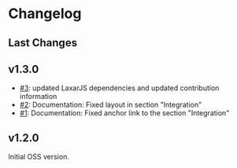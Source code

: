 # Changelog

## Last Changes


## v1.3.0

- [#3](https://github.com/LaxarJS/ax-html-display-widget/issues/3): updated LaxarJS dependencies and updated contribution information
- [#2](https://github.com/LaxarJS/ax-html-display-widget/issues/2): Documentation: Fixed layout in section "Integration"
- [#1](https://github.com/LaxarJS/ax-html-display-widget/issues/1): Documentation: Fixed anchor link to the section "Integration"


## v1.2.0

Initial OSS version.
